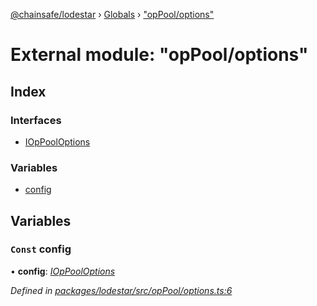 [@chainsafe/lodestar](../README.md) › [Globals](../globals.md) › ["opPool/options"](_oppool_options_.md)

# External module: "opPool/options"

## Index

### Interfaces

* [IOpPoolOptions](../interfaces/_oppool_options_.ioppooloptions.md)

### Variables

* [config](_oppool_options_.md#const-config)

## Variables

### `Const` config

• **config**: *[IOpPoolOptions](../interfaces/_oppool_options_.ioppooloptions.md)*

*Defined in [packages/lodestar/src/opPool/options.ts:6](https://github.com/ChainSafe/lodestar/blob/4796680/packages/lodestar/src/opPool/options.ts#L6)*
